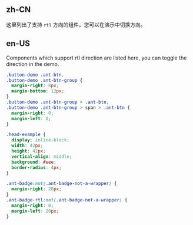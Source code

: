 ## zh-CN

这里列出了支持 `rtl` 方向的组件，您可以在演示中切换方向。

## en-US

Components which support rtl direction are listed here, you can toggle the direction in the demo.

```css
.button-demo .ant-btn,
.button-demo .ant-btn-group {
  margin-right: 8px;
  margin-bottom: 12px;
}
.button-demo .ant-btn-group > .ant-btn,
.button-demo .ant-btn-group > span > .ant-btn {
  margin-right: 0;
  margin-left: 0;
}

.head-example {
  display: inline-block;
  width: 42px;
  height: 42px;
  vertical-align: middle;
  background: #eee;
  border-radius: 4px;
}

.ant-badge:not(.ant-badge-not-a-wrapper) {
  margin-right: 20px;
}
.ant-badge-rtl:not(.ant-badge-not-a-wrapper) {
  margin-right: 0;
  margin-left: 20px;
}
```
